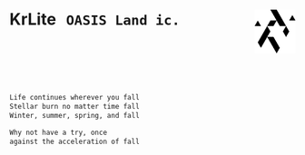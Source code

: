 <h1>
  <div align=center>
    <p align=left>
      KrLite
      &thinsp;
      <code>OASIS Land ic.</code>
      <picture>
        <source media="(prefers-color-scheme: dark)" srcset="/artwork/logo/pure-outline-w.png?raw=true" />
        <img align=right height=77 src="/artwork/logo/pure-outline.png?raw=true" />
      </picture>
    </p>
  </div>
  <br />
</h1>

<p>
  <br />
</p>

```
Life continues wherever you fall
Stellar burn no matter time fall
Winter, summer, spring, and fall
```

```
Why not have a try, once
against the acceleration of fall
```
